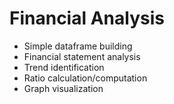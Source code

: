 # Financial Analysis 

- Simple dataframe building
- Financial statement analysis
- Trend identification
- Ratio calculation/computation 
- Graph visualization 
